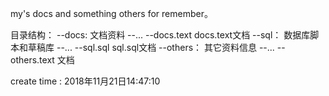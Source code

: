 my's docs and something others for remember。

目录结构：
--docs:				文档资料
	--...
	--docs.text		docs.text文档
--sql：				数据库脚本和草稿库
	--...
	--sql.sql		sql.sql文档
--others：			其它资料信息
	--...
	--others.text	文档
	
create time : 2018年11月21日14:47:10
